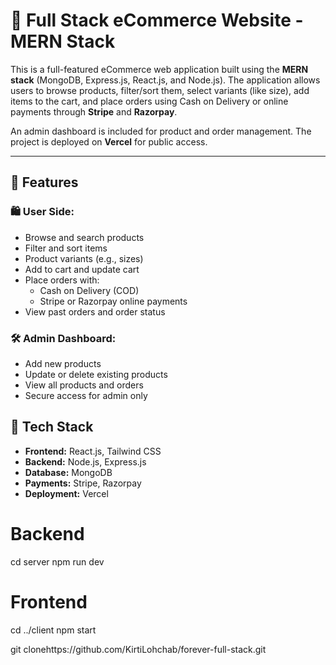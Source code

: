 # 🛒 Full Stack eCommerce Website - MERN Stack

This is a full-featured eCommerce web application built using the **MERN stack** (MongoDB, Express.js, React.js, and Node.js). The application allows users to browse products, filter/sort them, select variants (like size), add items to the cart, and place orders using Cash on Delivery or online payments through **Stripe** and **Razorpay**.

An admin dashboard is included for product and order management. The project is deployed on **Vercel** for public access.

---

## 🚀 Features

### 🛍️ User Side:

- Browse and search products
- Filter and sort items
- Product variants (e.g., sizes)
- Add to cart and update cart
- Place orders with:
  - Cash on Delivery (COD)
  - Stripe or Razorpay online payments
- View past orders and order status

### 🛠️ Admin Dashboard:

- Add new products
- Update or delete existing products
- View all products and orders
- Secure access for admin only

## 🧱 Tech Stack

- **Frontend:** React.js, Tailwind CSS
- **Backend:** Node.js, Express.js
- **Database:** MongoDB
- **Payments:** Stripe, Razorpay
- **Deployment:** Vercel

# Backend

cd server
npm run dev

# Frontend

cd ../client
npm start

git clonehttps://github.com/KirtiLohchab/forever-full-stack.git
